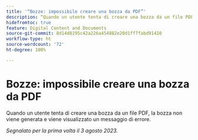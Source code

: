```yaml
---
title: '“Bozze: impossibile creare una bozza da PDF”'
description: “Quando un utente tenta di creare una bozza da un file PDF, la bozza non viene generata e viene visualizzato un messaggio di errore.”
hidefromtoc: true
feature: Digital Content and Documents
source-git-commit: 8d14d8195c42a226a454882e20d1ff7fabd91410
workflow-type: ht
source-wordcount: '72'
ht-degree: 100%

---
```



# Bozze: impossibile creare una bozza da PDF

<!--WF and WFP TOCs-->

Quando un utente tenta di creare una bozza da un file PDF, la bozza non viene generata e viene visualizzato un messaggio di errore.

_Segnalato per la prima volta il 3 agosto 2023._